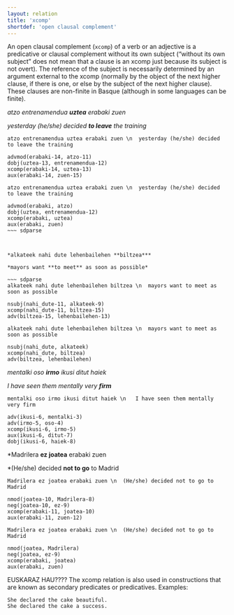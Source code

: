 ```yaml
---
layout: relation
title: 'xcomp'
shortdef: 'open clausal complement'
---
```


An open clausal complement (`xcomp`) of a verb or an adjective is a predicative or clausal complement without its own subject (“without its own subject” does not mean that a clause is an xcomp just because its subject is not overt). The reference of the subject is necessarily determined by an argument external to the xcomp (normally by the object of the next higher clause, if there is one, or else by the subject of the next higher clause). 
These clauses are non-finite in Basque (although in some languages can be finite).

*atzo entrenamendua **uztea** erabaki zuen*

*yesterday (he/she) decided **to leave** the training* 

~~~ sdparse
atzo entrenamendua uztea erabaki zuen \n  yesterday (he/she) decided to leave the training

advmod(erabaki-14, atzo-11)
dobj(uztea-13, entrenamendua-12)
xcomp(erabaki-14, uztea-13)
aux(erabaki-14, zuen-15)
~~~ 

~~~ sdparse
atzo entrenamendua uztea erabaki zuen \n  yesterday (he/she) decided to leave the training

advmod(erabaki, atzo)
dobj(uztea, entrenamendua-12)
xcomp(erabaki, uztea)
aux(erabaki, zuen)
~~~ sdparse



*alkateek nahi dute lehenbailehen **biltzea***

*mayors want **to meet** as soon as possible*

~~~ sdparse
alkateek nahi dute lehenbailehen biltzea \n  mayors want to meet as soon as possible

nsubj(nahi_dute-11, alkateek-9)
xcomp(nahi_dute-11, biltzea-15)
adv(biltzea-15, lehenbailehen-13)
~~~ 

~~~ sdparse
alkateek nahi dute lehenbailehen biltzea \n  mayors want to meet as soon as possible

nsubj(nahi_dute, alkateek)
xcomp(nahi_dute, biltzea)
adv(biltzea, lehenbailehen)
~~~ 

*mentalki oso **irmo** ikusi ditut haiek*

*I have seen them mentally very **firm***

~~~ sdparse
mentalki oso irmo ikusi ditut haiek \n   I have seen them mentally very firm

adv(ikusi-6, mentalki-3)
adv(irmo-5, oso-4)
xcomp(ikusi-6, irmo-5)
aux(ikusi-6, ditut-7)
dobj(ikusi-6, haiek-8)
~~~ 



*Madrilera **ez joatea** erabaki zuen

*(He/she) decided **not to go** to Madrid

~~~ sdparse
Madrilera ez joatea erabaki zuen \n  (He/she) decided not to go to Madrid

nmod(joatea-10, Madrilera-8)
neg(joatea-10, ez-9)
xcomp(erabaki-11, joatea-10)
aux(erabaki-11, zuen-12)
~~~ 

~~~ sdparse
Madrilera ez joatea erabaki zuen \n  (He/she) decided not to go to Madrid

nmod(joatea, Madrilera)
neg(joatea, ez-9)
xcomp(erabaki, joatea)
aux(erabaki, zuen)
~~~ 


EUSKARAZ HAU????
The xcomp relation is also used in constructions that are known as secondary predicates or predicatives. Examples:

    She declared the cake beautiful.
    She declared the cake a success.

